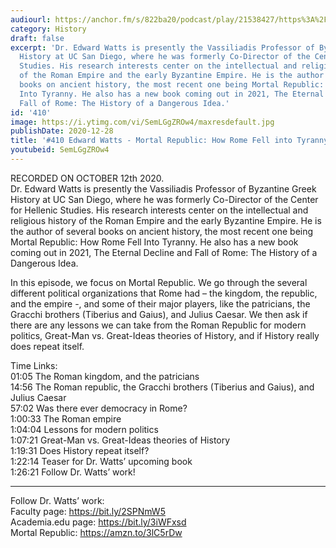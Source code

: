 ```yaml
---
audiourl: https://anchor.fm/s/822ba20/podcast/play/21538427/https%3A%2F%2Fd3ctxlq1ktw2nl.cloudfront.net%2Fstaging%2F2020-9-23%2F979b3725-4cdd-4815-fd26-9bfa0c6f3a86.m4a
category: History
draft: false
excerpt: 'Dr. Edward Watts is presently the Vassiliadis Professor of Byzantine Greek
  History at UC San Diego, where he was formerly Co-Director of the Center for Hellenic
  Studies. His research interests center on the intellectual and religious history
  of the Roman Empire and the early Byzantine Empire. He is the author of several
  books on ancient history, the most recent one being Mortal Republic: How Rome Fell
  Into Tyranny. He also has a new book coming out in 2021, The Eternal Decline and
  Fall of Rome: The History of a Dangerous Idea.'
id: '410'
image: https://i.ytimg.com/vi/SemLGgZROw4/maxresdefault.jpg
publishDate: 2020-12-28
title: '#410 Edward Watts - Mortal Republic: How Rome Fell into Tyranny'
youtubeid: SemLGgZROw4
---
```

<div class="timelinks">

RECORDED ON OCTOBER 12th 2020.  
Dr. Edward Watts is presently the Vassiliadis Professor of Byzantine Greek History at UC San Diego, where he was formerly Co-Director of the Center for Hellenic Studies. His research interests center on the intellectual and religious history of the Roman Empire and the early Byzantine Empire. He is the author of several books on ancient history, the most recent one being Mortal Republic: How Rome Fell Into Tyranny. He also has a new book coming out in 2021, The Eternal Decline and Fall of Rome: The History of a Dangerous Idea.

In this episode, we focus on Mortal Republic. We go through the several different political organizations that Rome had – the kingdom, the republic, and the empire -, and some of their major players, like the patricians, the Gracchi brothers (Tiberius and Gaius), and Julius Caesar. We then ask if there are any lessons we can take from the Roman Republic for modern politics, Great-Man vs. Great-Ideas theories of History, and if History really does repeat itself.

Time Links:  
<time>01:05</time> The Roman kingdom, and the patricians  
<time>14:56</time> The Roman republic, the Gracchi brothers (Tiberius and Gaius), and Julius Caesar  
<time>57:02</time> Was there ever democracy in Rome?  
<time>1:00:33</time> The Roman empire  
<time>1:04:04</time> Lessons for modern politics  
<time>1:07:21</time> Great-Man vs. Great-Ideas theories of History  
<time>1:19:31</time> Does History repeat itself?  
<time>1:22:14</time> Teaser for Dr. Watts’ upcoming book  
<time>1:26:21</time> Follow Dr. Watts’ work!

---

Follow Dr. Watts’ work:  
Faculty page: https://bit.ly/2SPNmW5  
Academia.edu page: https://bit.ly/3iWFxsd  
Mortal Republic: https://amzn.to/3lC5rDw
</div>

